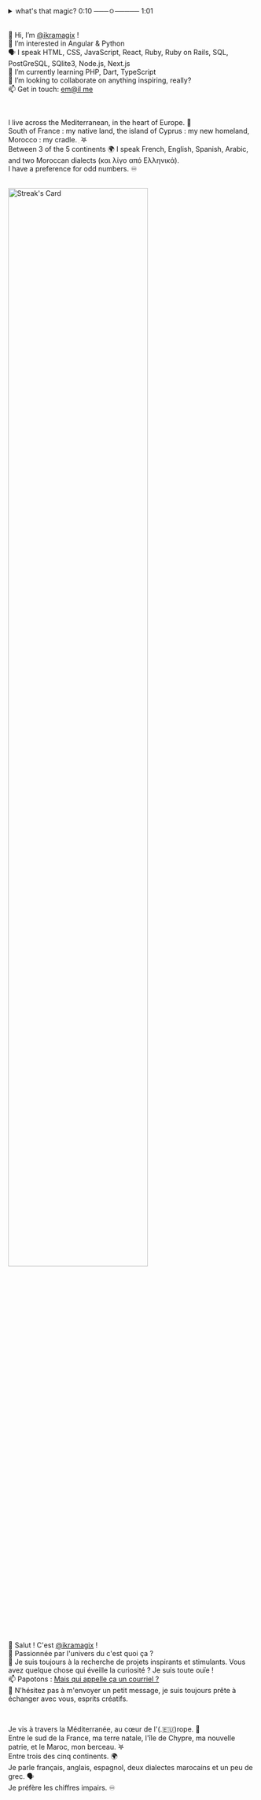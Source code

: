<details>
<summary>what's that magic? 0:10 ───ㅇ───── 1:01 </summary>

ikramagic/ikramagic/ `README.md` ✅ (this file) is an ✨ ADHD-friendly `README.md` ✅ for y'all screen readers ✨  
`README.md` (this file) ✅ appears on my GitHub 👋 profile.  
You can 🌱 have yours too! 👀  
💞️ Enjoy the scrolling  
</details>

<br>

👋 Hi, I’m [@ikramagix](https://ikramagicolio.vercel.app/) !<br>
👀 I’m interested in Angular & Python  <br>
🗣 I speak HTML, CSS, JavaScript, React, Ruby, Ruby on Rails, SQL, PostGreSQL, SQlite3, Node.js, Next.js<br>
🌱 I’m currently learning PHP, Dart, TypeScript <br>
💞️ I’m looking to collaborate on anything inspiring, really?  <br>
📫 Get in touch: [em@il me](mailto:ikrame.saadi@gmail.com)

<br>

I live across the Mediterranean, in the heart of Europe. 🌊 <br>
South of France : my native land, the island of Cyprus : my new homeland, Morocco : my cradle.  ִ ࣪𖤐 <br>
Between 3 of the 5 continents 🌍 I speak French, English, Spanish, Arabic, and two Moroccan dialects (και λίγο από Ελληνικά). <br>
I have a preference for odd numbers. ♾️

<br>

<div>
<a href="https://github.com/ikramagix"><img src="https://streak-stats.demolab.com?user=ikramagix&theme=hacker" alt="Streak's Card" width="75%"></a>
</div>

<br>

👋 Salut ! C'est [@ikramagix](https://ikramagicolio.vercel.app/) !  <br>
👀 Passionnée par l'univers du c'est quoi ça ? <br>
💞️ Je suis toujours à la recherche de projets inspirants et stimulants. Vous avez quelque chose qui éveille la curiosité ? Je suis toute ouïe !  <br>
📫 Papotons : [Mais qui appelle ça un courriel ?](mailto:ikrame.saadi@gmail.com) <br>
🫶 N'hésitez pas à m'envoyer un petit message, je suis toujours prête à échanger avec vous, esprits créatifs.  

<br>

Je vis à travers la Méditerranée, au cœur de l'(.🇪🇺)rope. 🌊  <br>
Entre le sud de la France, ma terre natale, l'île de Chypre, ma nouvelle patrie, et le Maroc, mon berceau. ࣪𖤐  <br>
Entre trois des cinq continents. 🌍  <br>
Je parle français, anglais, espagnol, deux dialectes marocains et un peu de grec. 🗣  <br>
Je préfère les chiffres impairs. ♾️ <br>
